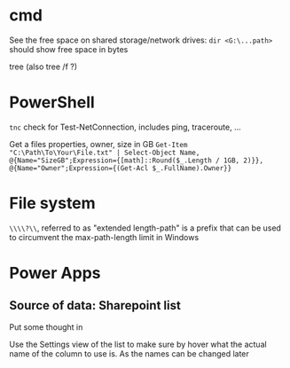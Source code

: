 # cmd

See the free space on shared storage/network drives: 
`dir <G:\...path>` should show free space in bytes

tree (also tree /f ?)

# PowerShell

`tnc` check for Test-NetConnection, includes ping, traceroute, ...

Get a files properties, owner, size in GB
`Get-Item "C:\Path\To\Your\File.txt" | Select-Object Name, @{Name="SizeGB";Expression={[math]::Round($_.Length / 1GB, 2)}}, @{Name="Owner";Expression={(Get-Acl $_.FullName).Owner}}`

# File system

`\\\\?\\`, referred to as "extended length-path" is a prefix that can be used to circumvent the max-path-length limit in Windows

# Power Apps

## Source of data: Sharepoint list

Put some thought in 

Use the Settings view of the list to make sure by hover what the actual name of the column to use is. As the names can be changed later
